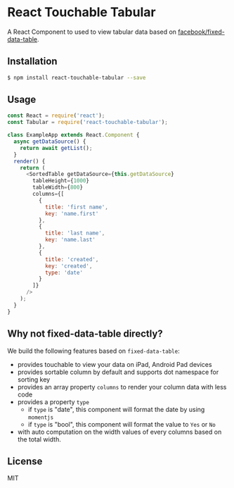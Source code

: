 
# React Touchable Tabular

A React Component to used to view tabular data based on [facebook/fixed-data-table](https://github.com/facebook/fixed-data-table).

## Installation

```sh
$ npm install react-touchable-tabular --save
```

## Usage

```js
const React = require('react');
const Tabular = require('react-touchable-tabular');

class ExampleApp extends React.Component {
  async getDataSource() {
    return await getList();
  }
  render() {
    return (
      <SortedTable getDataSource={this.getDataSource}
        tableHeight={1000}
        tableWidth={800}
        columns={[
          {
            title: 'first name',
            key: 'name.first'
          },
          {
            title: 'last name',
            key: 'name.last'
          },
          {
            title: 'created',
            key: 'created',
            type: 'date'
          }
        ]}
      />
    );
  }
}
```

## Why not fixed-data-table directly?

We build the following features based on `fixed-data-table`:

- provides touchable to view your data on iPad, Android Pad devices
- provides sortable column by default and supports dot namespace for sorting key
- provides an array property `columns` to render your column data with less code
- provides a property `type`
  - if `type` is "date", this component will format the date by using `momentjs`
  - if `type` is "bool", this component will format the value to `Yes` or `No`
- with auto computation on the width values of every columns based on the total width.

## License

MIT